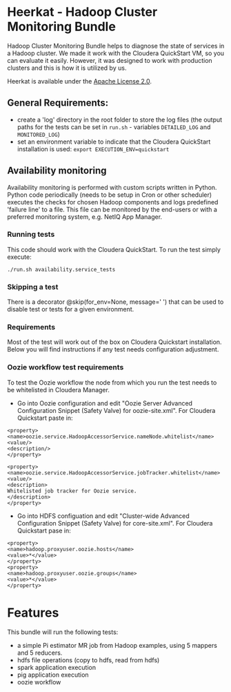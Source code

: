 # Heerkat - Hadoop Cluster Monitoring Bundle 

Hadoop Cluster Monitoring Bundle helps to diagnose the state of services in a Hadoop cluster. We made it work with the Cloudera QuickStart VM, so you can evaluate it easily. However, it was designed to work with production clusters and this is how it is utilized by us.

Heerkat is available under the [Apache License 2.0](http://www.apache.org/licenses/LICENSE-2.0).

## General Requirements: 	

- create a 'log' directory in the root folder to store the log files (the output paths for the tests can be set in `run.sh` - variables `DETAILED_LOG` and `MONITORED_LOG`)
- set an environment variable to indicate that the Cloudera QuickStart installation is used: `export EXECUTION_ENV=quickstart`

## Availability monitoring 

Availability monitoring is performed with custom scripts written in Python. Python code periodically (needs to be setup in Cron or other scheduler) executes the checks for chosen Hadoop components and logs predefined 'failure line' to a file. This file can be monitored by the end-users or with a preferred monitoring system, e.g. NetIQ App Manager.
 
### Running tests

This code should work with the Cloudera QuickStart. To run the test simply execute:

    ./run.sh availability.service_tests
    
### Skipping a test 

There is a decorator @skip(for_env=None, message=' ') that can be used to disable test or tests for a given environment.  

### Requirements

Most of the test will work out of the box on Cloudera Quickstart installation. Below you will find instructions if any test needs configuration adjustment.


### Oozie workflow test requirements

To test the Oozie workflow the node from which you run the test needs to be whitelisted  in Cloudera Manager. 

- Go into Oozie configuration and edit "Oozie Server Advanced Configuration Snippet (Safety Valve) for oozie-site.xml". For Cloudera Quickstart paste in: 

```
<property>
<name>oozie.service.HadoopAccessorService.nameNode.whitelist</name>
<value/>
<description/>
</property>

<property>
<name>oozie.service.HadoopAccessorService.jobTracker.whitelist</name>
<value/>
<description>
Whitelisted job tracker for Oozie service.
</description>
</property>
```
- Go into HDFS configuation and edit "Cluster-wide Advanced Configuration Snippet (Safety Valve) for core-site.xml". For Cloudera Quickstart pase in:

```
<property> 
<name>hadoop.proxyuser.oozie.hosts</name> 
<value>*</value> 
</property> 
<property> 
<name>hadoop.proxyuser.oozie.groups</name> 
<value>*</value> 
</property>
```

# Features

This bundle will run the following tests:
 - a simple Pi estimator MR job from Hadoop examples, using 5 mappers and 5 reducers.
 - hdfs file operations (copy to hdfs, read from hdfs)
 - spark application execution
 - pig application execution
 - oozie workflow
 

